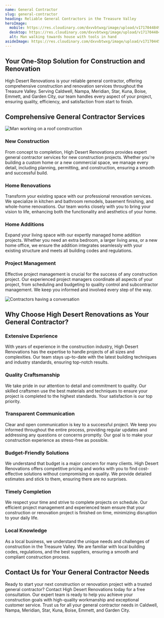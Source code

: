 ```yaml
---
name: General Contractor
slug: general-contractor
heading: Reliable General Contractors in the Treasure Valley
heroImage:
  mobile: https://res.cloudinary.com/dxvvbtwxg/image/upload/v1717044849/Architect_Building_Joy_1_anpthi.jpg
  desktop: https://res.cloudinary.com/dxvvbtwxg/image/upload/v1717044849/Architect_Building_Joy_1_anpthi.jpg
  alt: Man walking towards house with tools in hand
asideImage: https://res.cloudinary.com/dxvvbtwxg/image/upload/v1717044525/Men_standing_construction_wmjrge.jpg
---
```


## Your One-Stop Solution for Construction and Renovation

High Desert Renovations is your reliable general contractor, offering comprehensive construction and renovation services throughout the Treasure Valley. Serving Caldwell, Nampa, Meridian, Star, Kuna, Boise, Emmett, and Garden City, our team handles every aspect of your project, ensuring quality, efficiency, and satisfaction from start to finish.

## Comprehensive General Contractor Services

![Man working on a roof construction](https://res.cloudinary.com/dxvvbtwxg/image/upload/v1716590484/Handyman_Gabriel_Alenius_1_xrb0vs.webp)

### New Construction

From concept to completion, High Desert Renovations provides expert general contractor services for new construction projects. Whether you're building a custom home or a new commercial space, we manage every detail, including planning, permitting, and construction, ensuring a smooth and successful build.

### Home Renovations

Transform your existing space with our professional renovation services. We specialize in kitchen and bathroom remodels, basement finishing, and whole-home renovations. Our team works closely with you to bring your vision to life, enhancing both the functionality and aesthetics of your home.

### Home Additions

Expand your living space with our expertly managed home addition projects. Whether you need an extra bedroom, a larger living area, or a new home office, we ensure the addition integrates seamlessly with your existing structure and meets all building codes and regulations.

### Project Management

Effective project management is crucial for the success of any construction project. Our experienced project managers coordinate all aspects of your project, from scheduling and budgeting to quality control and subcontractor management. We keep you informed and involved every step of the way.

![Contractors having a conversation](https://res.cloudinary.com/dxvvbtwxg/image/upload/v1720737069/Website_photos_1077_vtdprb.jpg)

## Why Choose High Desert Renovations as Your General Contractor?

### Extensive Experience

With years of experience in the construction industry, High Desert Renovations has the expertise to handle projects of all sizes and complexities. Our team stays up-to-date with the latest building techniques and industry standards, ensuring top-notch results.

### Quality Craftsmanship

We take pride in our attention to detail and commitment to quality. Our skilled craftsmen use the best materials and techniques to ensure your project is completed to the highest standards. Your satisfaction is our top priority.

### Transparent Communication

Clear and open communication is key to a successful project. We keep you informed throughout the entire process, providing regular updates and addressing any questions or concerns promptly. Our goal is to make your construction experience as stress-free as possible.

### Budget-Friendly Solutions

We understand that budget is a major concern for many clients. High Desert Renovations offers competitive pricing and works with you to find cost-effective solutions without compromising on quality. We provide detailed estimates and stick to them, ensuring there are no surprises.

### Timely Completion

We respect your time and strive to complete projects on schedule. Our efficient project management and experienced team ensure that your construction or renovation project is finished on time, minimizing disruption to your daily life.

### Local Knowledge

As a local business, we understand the unique needs and challenges of construction in the Treasure Valley. We are familiar with local building codes, regulations, and the best suppliers, ensuring a smooth and compliant construction process.

## Contact Us for Your General Contractor Needs

Ready to start your next construction or renovation project with a trusted general contractor? Contact High Desert Renovations today for a free consultation. Our expert team is ready to help you achieve your construction goals with high-quality workmanship and exceptional customer service. Trust us for all your general contractor needs in Caldwell, Nampa, Meridian, Star, Kuna, Boise, Emmett, and Garden City.
